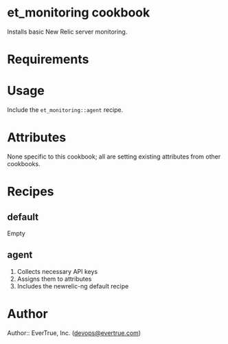 # et_monitoring cookbook

Installs basic New Relic server monitoring.

# Requirements

# Usage

Include the `et_monitoring::agent` recipe.

# Attributes

None specific to this cookbook; all are setting existing attributes from other cookbooks.

# Recipes

## default

Empty

## agent

1. Collects necessary API keys
2. Assigns them to attributes
3. Includes the newrelic-ng default recipe

# Author

Author:: EverTrue, Inc. (<devops@evertrue.com>)
